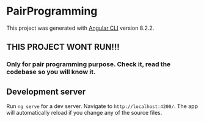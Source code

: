 # PairProgramming

This project was generated with [Angular CLI](https://github.com/angular/angular-cli) version 8.2.2.

## THIS PROJECT WONT RUN!!!

### Only for pair programming purpose. Check it, read the codebase so you will know it.

## Development server

Run `ng serve` for a dev server. Navigate to `http://localhost:4200/`. The app will automatically reload if you change any of the source files.
